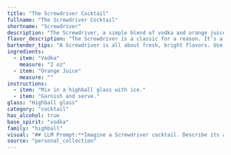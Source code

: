 ```yaml
---
title: "The Screwdriver Cocktail"
fullname: "The Screwdriver Cocktail"
shortname: "Screwdriver"
description: "The Screwdriver, a simple blend of vodka and orange juice, belongs to the Highball family, characterized by their tall, mixed-drink format.  Its origin is debated, but most agree it emerged in the mid-20th century, possibly among American oil workers in the Middle East. "
flavor_description: "The Screwdriver is a classic for a reason. It's a refreshing blend of crisp, clean vodka and bright, citrusy orange juice. The result is a smooth, easy-drinking cocktail with a light sweetness and a subtle tang. The vodka's neutrality allows the orange juice to shine, creating a vibrant and invigorating flavor profile that's perfect for any occasion. "
bartender_tips: "A Screwdriver is all about fresh, bright flavors. Use high-quality vodka and freshly squeezed orange juice. Chill both ingredients beforehand for a crisp, refreshing drink.  Don't over-shake, as this will dilute the flavors. Garnish with an orange slice or a twist. Remember, less is more! "
ingredients:
  - item: "Vodka"
    measure: "2 oz"
  - item: "Orange Juice"
    measure: ""
instructions:
  - item: "Mix in a highball glass with ice."
  - item: "Garnish and serve."
glass: "Highball glass"
category: "cocktail"
has_alcohol: true
base_spirit: "vodka"
family: "highball"
visual: "## LLM Prompt:**Imagine a Screwdriver cocktail. Describe its appearance in detail. Consider:*** **Color:** Is it a bright orange, a more muted shade, or perhaps slightly cloudy? * **Clarity:** Is it crystal clear, slightly hazy, or does it have any visible particles?* **Texture:** Is it smooth and silky, or does it have a noticeable pulp from the orange juice?* **Garnish:** Is there a simple orange slice, a wedge, or perhaps a more elaborate twist?* **Glass:** Is it served in a tall glass, a rocks glass, or something else entirely?* **Overall Impression:** Does it look refreshing and light, or perhaps more substantial?**Bonus:** Can you provide any additional details that would help a person visualize the drink? For example, how does the light play on the surface? Are there any bubbles or ice visible? "
source: "personal_collection"
---
```


